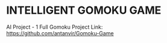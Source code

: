 # INTELLIGENT GOMOKU GAME
  AI Project - 1
  Full Gomoku Project Link:
  https://github.com/antanvir/Gomoku-Game
